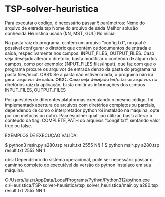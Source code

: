 # TSP-solver-heuristica

Para executar o código, é necessário passar 5 parâmetros:
Nome do arquivo de entrada.tsp
Nome do arquivo de saída
Melhor solução conhecida
Heurística usada (NN, MST, GUL)
Nó inicial

Na pasta raiz do programa, contém um arquivo “config.txt”, no qual é possível configurar o diretório que contém os documentos de entrada e saída, respectivamente nos campos: INPUT_FILES, OUTPUT_FILES. Caso seja desejado alterar o diretorio, basta modificar o conteúdo de algum dos campos, como por exemplo: (INPUT_FILES:files/input), que faz com que o programa procure os arquivos de entrada dentro da pasta do programa na pasta files/input. 
OBS1: Se a pasta não estiver criada, o programa não irá gerar arquivos de saída. 
OBS2: Caso seja desejado ler/criar os arquivos no diretórios raiz da aplicação, basta omitir as informações dos campos  INPUT_FILES, OUTPUT_FILES.

Por questões de diferentes plataformas executando o mesmo código, foi implementado abertura de arquivos com diretórios completos ou parciais, dependendo de como o interpretador python foi instalado na máquina, opte por um métodos ou outro. Para escolher qual tipo utilizar, basta alterar o conteúdo da flag: COMPLETE_PATH do arquivos “congif.txt”, sentando valor true ou false.

EXEMPLOS DE EXECUÇÃO VÁLIDA:

$ python3 main.py a280.tsp result.txt 2555 NN 1
$ python main.py a280.tsp result.txt 2555 NN 1

obs: Dependendo do sistema operacional, pode ser necessário passar o caminho completo do executável da versão do python instalado em sua máquina.

C:/Users/luize/AppData/Local/Programs/Python/Python312/python.exe c:/Heuristica/TSP-solver-heuristica/tsp_solver_heuristica/main.py a280.tsp result.txt 2555 NN 1
